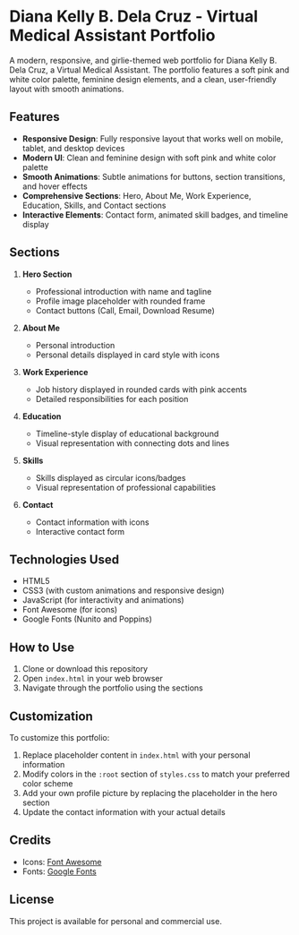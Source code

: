 # Diana Kelly B. Dela Cruz - Virtual Medical Assistant Portfolio

A modern, responsive, and girlie-themed web portfolio for Diana Kelly B. Dela Cruz, a Virtual Medical Assistant. The portfolio features a soft pink and white color palette, feminine design elements, and a clean, user-friendly layout with smooth animations.

## Features

- **Responsive Design**: Fully responsive layout that works well on mobile, tablet, and desktop devices
- **Modern UI**: Clean and feminine design with soft pink and white color palette
- **Smooth Animations**: Subtle animations for buttons, section transitions, and hover effects
- **Comprehensive Sections**: Hero, About Me, Work Experience, Education, Skills, and Contact sections
- **Interactive Elements**: Contact form, animated skill badges, and timeline display

## Sections

1. **Hero Section**
   - Professional introduction with name and tagline
   - Profile image placeholder with rounded frame
   - Contact buttons (Call, Email, Download Resume)

2. **About Me**
   - Personal introduction
   - Personal details displayed in card style with icons

3. **Work Experience**
   - Job history displayed in rounded cards with pink accents
   - Detailed responsibilities for each position

4. **Education**
   - Timeline-style display of educational background
   - Visual representation with connecting dots and lines

5. **Skills**
   - Skills displayed as circular icons/badges
   - Visual representation of professional capabilities

6. **Contact**
   - Contact information with icons
   - Interactive contact form

## Technologies Used

- HTML5
- CSS3 (with custom animations and responsive design)
- JavaScript (for interactivity and animations)
- Font Awesome (for icons)
- Google Fonts (Nunito and Poppins)

## How to Use

1. Clone or download this repository
2. Open `index.html` in your web browser
3. Navigate through the portfolio using the sections

## Customization

To customize this portfolio:

1. Replace placeholder content in `index.html` with your personal information
2. Modify colors in the `:root` section of `styles.css` to match your preferred color scheme
3. Add your own profile picture by replacing the placeholder in the hero section
4. Update the contact information with your actual details

## Credits

- Icons: [Font Awesome](https://fontawesome.com/)
- Fonts: [Google Fonts](https://fonts.google.com/)

## License

This project is available for personal and commercial use.